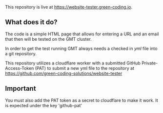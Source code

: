 This repository is live at https://website-tester.green-coding.io.

## What does it do?

The code is a simple HTML page that allows for entering a URL and an email that then will be tested
on the GMT cluster.

In order to get the test running GMT always needs a checked in *yml* file into a git repository.

This repository utilizes a cloudflare worker with a submitted GitHub Private-Access-Token (PAT) to 
submit a new yml file to the repository at https://github.com/green-coding-solutions/website-tester

## Important

You must also add the PAT token as a secret to cloudflare to make it work.
It is expected under the key 'github-pat'

